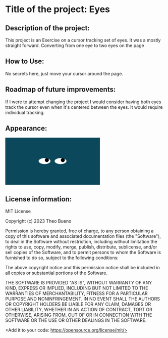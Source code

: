 #  Title of the project: Eyes

## Description of the project:

 This project is an Exercise on a cursor tracking set of eyes. It was a mostly 
 straight forward. Converting from one eye to two eyes on the page 

## How to Use:
  No secrets here, just move your cursor around the page.

## Roadmap of future improvements: 
  If I were to attempt changing the project I would consider having both eyes 
track the cursor even when it's centered between the eyes. It would require 
individual tracking.

## Appearance:
<img src= "eyes_readme_pic.png" width='300'/>

## License information: 

MIT License

Copyright (c) 2023 Theo Bueno

Permission is hereby granted, free of charge, to any person obtaining a copy
of this software and associated documentation files (the "Software"), to deal
in the Software without restriction, including without limitation the rights
to use, copy, modify, merge, publish, distribute, sublicense, and/or sell
copies of the Software, and to permit persons to whom the Software is
furnished to do so, subject to the following conditions:

The above copyright notice and this permission notice shall be included in all
copies or substantial portions of the Software.

THE SOFTWARE IS PROVIDED "AS IS", WITHOUT WARRANTY OF ANY KIND, EXPRESS OR
IMPLIED, INCLUDING BUT NOT LIMITED TO THE WARRANTIES OF MERCHANTABILITY,
FITNESS FOR A PARTICULAR PURPOSE AND NONINFRINGEMENT. IN NO EVENT SHALL THE
AUTHORS OR COPYRIGHT HOLDERS BE LIABLE FOR ANY CLAIM, DAMAGES OR OTHER
LIABILITY, WHETHER IN AN ACTION OF CONTRACT, TORT OR OTHERWISE, ARISING FROM,
OUT OF OR IN CONNECTION WITH THE SOFTWARE OR THE USE OR OTHER DEALINGS IN THE
SOFTWARE.

<Add it to your code: https://opensource.org/license/mit/>